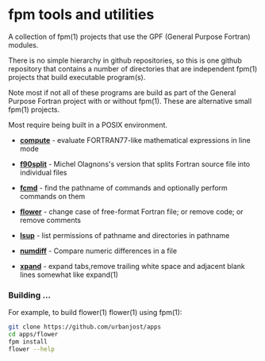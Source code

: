 # fpm tools and utilities

A collection of fpm(1) projects that use the GPF (General Purpose
Fortran) modules.

There is no simple hierarchy in github repositories, so this is one github
repository that contains a number of directories that are independent
fpm(1) projects that build executable program(s).

Note most if not all of these programs are build as part of the General
Purpose Fortran project with or without fpm(1). These are alternative
small fpm(1) projects.

Most require being built in a POSIX environment.
+ [**compute**](https://github.com/urbanjost/apps/blob/main/compute/README.md) - 
  evaluate FORTRAN77-like mathematical expressions in line mode

+ [**f90split**](https://github.com/urbanjost/apps/blob/main/f90split/README.md) - 
  Michel Olagnons's version that splits Fortran source file into individual files

+ [**fcmd**](https://github.com/urbanjost/apps/blob/main/fcmd/README.md) - 
  find the pathname of commands and optionally perform commands on them

+ [**flower**](https://github.com/urbanjost/apps/blob/main/flower/README.md) - 
  change case of free-format Fortran file; or remove code; or remove comments

+ [**lsup**](https://github.com/urbanjost/apps/blob/main/lsup/README.md) - 
  list permissions of pathname and directories in pathname

+ [**numdiff**](https://github.com/urbanjost/apps/blob/main/numdiff/README.md) -
  Compare numeric differences in a file

+ [**xpand**](https://github.com/urbanjost/apps/blob/main/xpand/README.md) -
  expand tabs,remove trailing white space and adjacent blank lines somewhat like expand(1)

### Building ...

For example, to build flower(1)
flower(1) using fpm(1):
```bash
git clone https://github.com/urbanjost/apps
cd apps/flower
fpm install
flower --help
```

